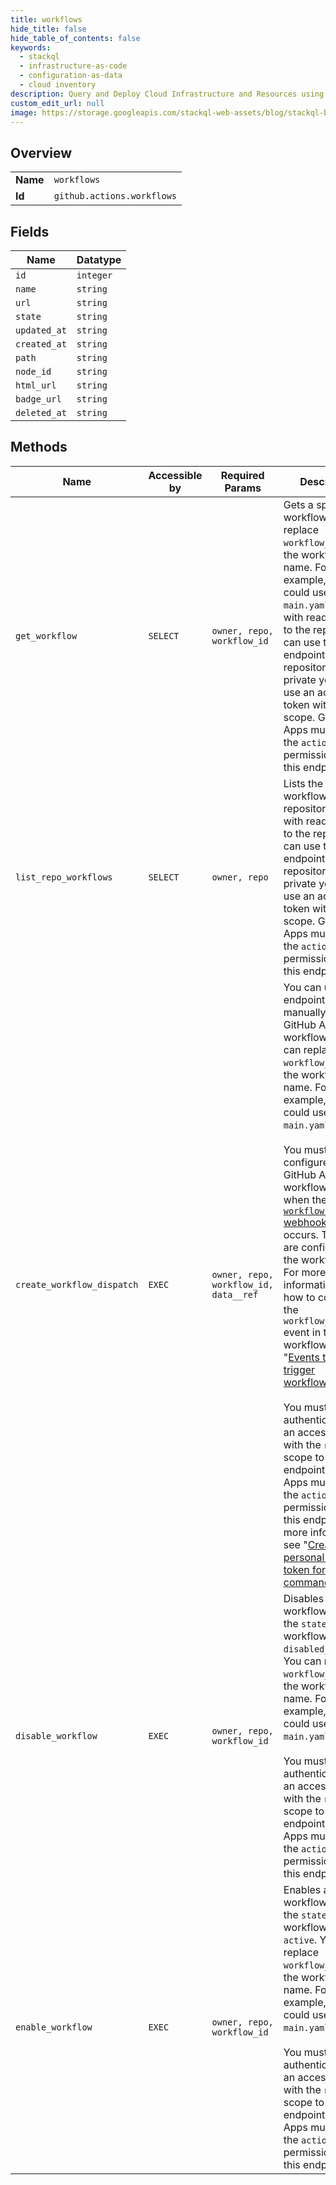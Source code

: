 ```yaml
---
title: workflows
hide_title: false
hide_table_of_contents: false
keywords:
  - stackql
  - infrastructure-as-code
  - configuration-as-data
  - cloud inventory
description: Query and Deploy Cloud Infrastructure and Resources using SQL
custom_edit_url: null
image: https://storage.googleapis.com/stackql-web-assets/blog/stackql-blog-post-featured-image.png
---
```

  
    

## Overview
<table><tbody>
<tr><td><b>Name</b></td><td><code>workflows</code></td></tr>
<tr><td><b>Id</b></td><td><code>github.actions.workflows</code></td></tr>
</tbody></table>

## Fields
| Name | Datatype |
| ---- | -------- |
| `id` | `integer` |
| `name` | `string` |
| `url` | `string` |
| `state` | `string` |
| `updated_at` | `string` |
| `created_at` | `string` |
| `path` | `string` |
| `node_id` | `string` |
| `html_url` | `string` |
| `badge_url` | `string` |
| `deleted_at` | `string` |
## Methods
| Name | Accessible by | Required Params | Description |
| ---- | ------------- | --------------- | ----------- |
| `get_workflow` | `SELECT` | `owner, repo, workflow_id` | Gets a specific workflow. You can replace `workflow_id` with the workflow file name. For example, you could use `main.yaml`. Anyone with read access to the repository can use this endpoint. If the repository is private you must use an access token with the `repo` scope. GitHub Apps must have the `actions:read` permission to use this endpoint. |
| `list_repo_workflows` | `SELECT` | `owner, repo` | Lists the workflows in a repository. Anyone with read access to the repository can use this endpoint. If the repository is private you must use an access token with the `repo` scope. GitHub Apps must have the `actions:read` permission to use this endpoint. |
| `create_workflow_dispatch` | `EXEC` | `owner, repo, workflow_id, data__ref` | You can use this endpoint to manually trigger a GitHub Actions workflow run. You can replace `workflow_id` with the workflow file name. For example, you could use `main.yaml`.<br /><br />You must configure your GitHub Actions workflow to run when the [`workflow_dispatch` webhook](/developers/webhooks-and-events/webhook-events-and-payloads#workflow_dispatch) event occurs. The `inputs` are configured in the workflow file. For more information about how to configure the `workflow_dispatch` event in the workflow file, see "[Events that trigger workflows](/actions/reference/events-that-trigger-workflows#workflow_dispatch)."<br /><br />You must authenticate using an access token with the `repo` scope to use this endpoint. GitHub Apps must have the `actions:write` permission to use this endpoint. For more information, see "[Creating a personal access token for the command line](https://docs.github.com/articles/creating-a-personal-access-token-for-the-command-line)." |
| `disable_workflow` | `EXEC` | `owner, repo, workflow_id` | Disables a workflow and sets the `state` of the workflow to `disabled_manually`. You can replace `workflow_id` with the workflow file name. For example, you could use `main.yaml`.<br /><br />You must authenticate using an access token with the `repo` scope to use this endpoint. GitHub Apps must have the `actions:write` permission to use this endpoint. |
| `enable_workflow` | `EXEC` | `owner, repo, workflow_id` | Enables a workflow and sets the `state` of the workflow to `active`. You can replace `workflow_id` with the workflow file name. For example, you could use `main.yaml`.<br /><br />You must authenticate using an access token with the `repo` scope to use this endpoint. GitHub Apps must have the `actions:write` permission to use this endpoint. |
